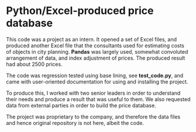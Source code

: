 
# Python/Excel-produced price database

This code was a project as an intern. It opened a set of Excel files, and produced another Excel file that the consultants used for estimating costs of objects in city planning. **Pandas** was largely used, somewhat convoluted arrangement of data, and index adjustment of prices. The produced result had about 2500 prices.

The code was regression tested using base lining, see **test_code.py**, and came with user-oriented documentation for using and installing the project.

To produce this, I worked with two senior leaders in order to understand their needs and produce a result that was useful to them. We also requested data from external parties in order to build the price database.

The project was proprietary to the company, and therefore the data files and hence original repository is not here, albeit the code.

